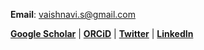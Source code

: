 __Email__: [vaishnavi.s@gmail.com](vaishnavi.s@gmail.com)

__[Google Scholar](https://scholar.google.com/citations?user=wCRdVnoAAAAJ&hl=en)__ |
__[ORCiD](https://orcid.org/0000-0001-7155-1924)__ |
__[Twitter](https://twitter.com/vaishnavisur)__ |
__[LinkedIn](https://www.linkedin.com/in/vaishnavi-surendra-0311b614/)__
